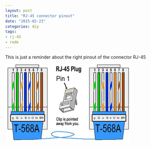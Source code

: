 ```yaml
---
layout: post
title: "RJ-45 connector pinout"
date: "2015-02-23"
categories: diy
tags:
- rj-45
- rede
---
```

This is just a reminder about the right pinout of the connector RJ-45

![rj-45](/assets/images/post/2015-02-23-rj45-connector-pinout/cabo-de-rede.jpg)
